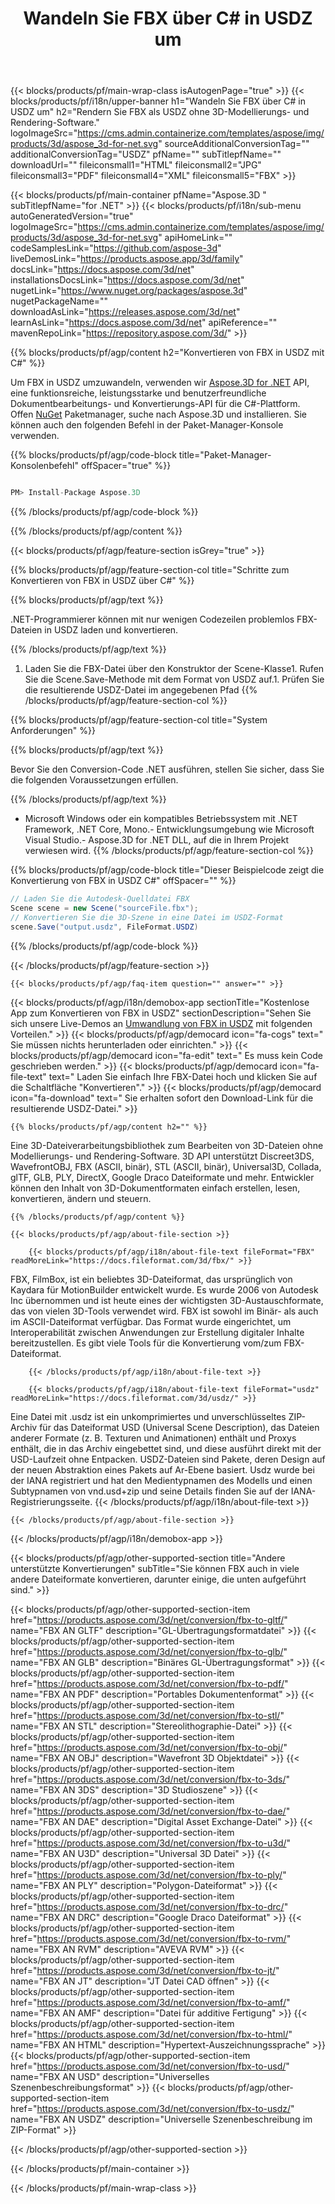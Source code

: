 ﻿---
title: Wandeln Sie FBX über C# in USDZ um 
weight: 530
url: /de/net/conversion/fbx-to-usdz/ 
description: Beispielcode für die Umwandlung von FBX in USDZ C#. Verwenden Sie API Beispielcode für die Batch-Konvertierung von FBX Dateien in USDZ innerhalb von VB.NET, Asp.NET oder einer beliebigen .NET-basierten Anwendung.
---
{{< blocks/products/pf/main-wrap-class isAutogenPage="true" >}}
{{< blocks/products/pf/i18n/upper-banner h1="Wandeln Sie FBX über C# in USDZ um" h2="Rendern Sie FBX als USDZ ohne 3D-Modellierungs- und Rendering-Software." logoImageSrc="https://cms.admin.containerize.com/templates/aspose/img/products/3d/aspose_3d-for-net.svg" sourceAdditionalConversionTag="" additionalConversionTag="USDZ" pfName="" subTitlepfName="" downloadUrl="" fileiconsmall1="HTML" fileiconsmall2="JPG" fileiconsmall3="PDF" fileiconsmall4="XML" fileiconsmall5="FBX" >}}

{{< blocks/products/pf/main-container pfName="Aspose.3D " subTitlepfName="for .NET" >}}
{{< blocks/products/pf/i18n/sub-menu autoGeneratedVersion="true" logoImageSrc="https://cms.admin.containerize.com/templates/aspose/img/products/3d/aspose_3d-for-net.svg" apiHomeLink="" codeSamplesLink="https://github.com/aspose-3d" liveDemosLink="https://products.aspose.app/3d/family" docsLink="https://docs.aspose.com/3d/net" installationsDocsLink="https://docs.aspose.com/3d/net" nugetLink="https://www.nuget.org/packages/aspose.3d" nugetPackageName="" downloadAsLink="https://releases.aspose.com/3d/net" learnAsLink="https://docs.aspose.com/3d/net" apiReference="" mavenRepoLink="https://repository.aspose.com/3d/" >}}

{{% blocks/products/pf/agp/content h2="Konvertieren von FBX in USDZ mit C#" %}}

 Um FBX in USDZ umzuwandeln, verwenden wir
 [Aspose.3D for .NET](https://products.aspose.com/3d/net) 
 API, eine funktionsreiche, leistungsstarke und benutzerfreundliche Dokumentbearbeitungs- und Konvertierungs-API für die C#-Plattform. Offen
 [NuGet](https://www.nuget.org/packages/aspose.3d) 
 Paketmanager, suche nach
 Aspose.3D 
 und installieren. Sie können auch den folgenden Befehl in der Paket-Manager-Konsole verwenden.

{{% blocks/products/pf/agp/code-block title="Paket-Manager-Konsolenbefehl" offSpacer="true" %}}

```cs

PM> Install-Package Aspose.3D


```

{{% /blocks/products/pf/agp/code-block %}}

{{% /blocks/products/pf/agp/content %}}

{{< blocks/products/pf/agp/feature-section isGrey="true" >}}

{{% blocks/products/pf/agp/feature-section-col title="Schritte zum Konvertieren von FBX in USDZ über C#" %}}

{{% blocks/products/pf/agp/text %}}

 .NET-Programmierer können mit nur wenigen Codezeilen problemlos FBX-Dateien in USDZ laden und konvertieren.

{{% /blocks/products/pf/agp/text %}}

1. Laden Sie die FBX-Datei über den Konstruktor der Scene-Klasse1. Rufen Sie die Scene.Save-Methode mit dem Format von USDZ auf.1. Prüfen Sie die resultierende USDZ-Datei im angegebenen Pfad
{{% /blocks/products/pf/agp/feature-section-col %}}

{{% blocks/products/pf/agp/feature-section-col title="System Anforderungen" %}}

{{% blocks/products/pf/agp/text %}}

 Bevor Sie den Conversion-Code .NET ausführen, stellen Sie sicher, dass Sie die folgenden Voraussetzungen erfüllen.

{{% /blocks/products/pf/agp/text %}}

- Microsoft Windows oder ein kompatibles Betriebssystem mit .NET Framework, .NET Core, Mono.- Entwicklungsumgebung wie Microsoft Visual Studio.- Aspose.3D for .NET DLL, auf die in Ihrem Projekt verwiesen wird.
{{% /blocks/products/pf/agp/feature-section-col %}}

{{% blocks/products/pf/agp/code-block title="Dieser Beispielcode zeigt die Konvertierung von FBX in USDZ C#" offSpacer="" %}}

```cs
// Laden Sie die Autodesk-Quelldatei FBX
Scene scene = new Scene("sourceFile.fbx");
// Konvertieren Sie die 3D-Szene in eine Datei im USDZ-Format
scene.Save("output.usdz", FileFormat.USDZ)

```

{{% /blocks/products/pf/agp/code-block %}}

{{< /blocks/products/pf/agp/feature-section >}}

    {{< blocks/products/pf/agp/faq-item question="" answer="" >}}
 

<!-- aboutfile Starts -->

{{< blocks/products/pf/agp/i18n/demobox-app sectionTitle="Kostenlose App zum Konvertieren von FBX in USDZ" sectionDescription="Sehen Sie sich unsere Live-Demos an [Umwandlung von FBX in USDZ](https://products.aspose.app/3d/conversion/fbx-to-usdz) mit folgenden Vorteilen." >}}
        {{< blocks/products/pf/agp/democard icon="fa-cogs" text=" Sie müssen nichts herunterladen oder einrichten." >}}
        {{< blocks/products/pf/agp/democard icon="fa-edit" text=" Es muss kein Code geschrieben werden." >}}
        {{< blocks/products/pf/agp/democard icon="fa-file-text" text=" Laden Sie einfach Ihre FBX-Datei hoch und klicken Sie auf die Schaltfläche \"Konvertieren\"." >}}
        {{< blocks/products/pf/agp/democard icon="fa-download" text=" Sie erhalten sofort den Download-Link für die resultierende USDZ-Datei." >}}

    {{% blocks/products/pf/agp/content h2="" %}}

 Eine 3D-Dateiverarbeitungsbibliothek zum Bearbeiten von 3D-Dateien ohne Modellierungs- und Rendering-Software. 3D API unterstützt Discreet3DS, WavefrontOBJ, FBX (ASCII, binär), STL (ASCII, binär), Universal3D, Collada, glTF, GLB, PLY, DirectX, Google Draco Dateiformate und mehr. Entwickler können den Inhalt von 3D-Dokumentformaten einfach erstellen, lesen, konvertieren, ändern und steuern.



    {{% /blocks/products/pf/agp/content %}}

    {{< blocks/products/pf/agp/about-file-section >}}

        {{< blocks/products/pf/agp/i18n/about-file-text fileFormat="FBX" readMoreLink="https://docs.fileformat.com/3d/fbx/" >}}
FBX, FilmBox, ist ein beliebtes 3D-Dateiformat, das ursprünglich von Kaydara für MotionBuilder entwickelt wurde. Es wurde 2006 von Autodesk Inc übernommen und ist heute eines der wichtigsten 3D-Austauschformate, das von vielen 3D-Tools verwendet wird. FBX ist sowohl im Binär- als auch im ASCII-Dateiformat verfügbar. Das Format wurde eingerichtet, um Interoperabilität zwischen Anwendungen zur Erstellung digitaler Inhalte bereitzustellen. Es gibt viele Tools für die Konvertierung vom/zum FBX-Dateiformat.

        {{< /blocks/products/pf/agp/i18n/about-file-text >}}

        {{< blocks/products/pf/agp/i18n/about-file-text fileFormat="usdz" readMoreLink="https://docs.fileformat.com/3d/usdz/" >}}
Eine Datei mit .usdz ist ein unkomprimiertes und unverschlüsseltes ZIP-Archiv für das Dateiformat USD (Universal Scene Description), das Dateien anderer Formate (z. B. Texturen und Animationen) enthält und Proxys enthält, die in das Archiv eingebettet sind, und diese ausführt direkt mit der USD-Laufzeit ohne Entpacken. USDZ-Dateien sind Pakete, deren Design auf der neuen Abstraktion eines Pakets auf Ar-Ebene basiert. Usdz wurde bei der IANA registriert und hat den Medientypnamen des Modells und einen Subtypnamen von vnd.usd+zip und seine Details finden Sie auf der IANA-Registrierungsseite.
        {{< /blocks/products/pf/agp/i18n/about-file-text >}}

    {{< /blocks/products/pf/agp/about-file-section >}}

{{< /blocks/products/pf/agp/i18n/demobox-app >}}

<!-- aboutfile Ends -->

{{< blocks/products/pf/agp/other-supported-section title="Andere unterstützte Konvertierungen" subTitle="Sie können FBX auch in viele andere Dateiformate konvertieren, darunter einige, die unten aufgeführt sind." >}}

{{< blocks/products/pf/agp/other-supported-section-item href="https://products.aspose.com/3d/net/conversion/fbx-to-gltf/" name="FBX AN GLTF" description="GL-Übertragungsformatdatei" >}}
{{< blocks/products/pf/agp/other-supported-section-item href="https://products.aspose.com/3d/net/conversion/fbx-to-glb/" name="FBX AN GLB" description="Binäres GL-Übertragungsformat" >}}
{{< blocks/products/pf/agp/other-supported-section-item href="https://products.aspose.com/3d/net/conversion/fbx-to-pdf/" name="FBX AN PDF" description="Portables Dokumentenformat" >}}
{{< blocks/products/pf/agp/other-supported-section-item href="https://products.aspose.com/3d/net/conversion/fbx-to-stl/" name="FBX AN STL" description="Stereolithographie-Datei" >}}
{{< blocks/products/pf/agp/other-supported-section-item href="https://products.aspose.com/3d/net/conversion/fbx-to-obj/" name="FBX AN OBJ" description="Wavefront 3D Objektdatei" >}}
{{< blocks/products/pf/agp/other-supported-section-item href="https://products.aspose.com/3d/net/conversion/fbx-to-3ds/" name="FBX AN 3DS" description="3D Studioszene" >}}
{{< blocks/products/pf/agp/other-supported-section-item href="https://products.aspose.com/3d/net/conversion/fbx-to-dae/" name="FBX AN DAE" description="Digital Asset Exchange-Datei" >}}
{{< blocks/products/pf/agp/other-supported-section-item href="https://products.aspose.com/3d/net/conversion/fbx-to-u3d/" name="FBX AN U3D" description="Universal 3D Datei" >}}
{{< blocks/products/pf/agp/other-supported-section-item href="https://products.aspose.com/3d/net/conversion/fbx-to-ply/" name="FBX AN PLY" description="Polygon-Dateiformat" >}}
{{< blocks/products/pf/agp/other-supported-section-item href="https://products.aspose.com/3d/net/conversion/fbx-to-drc/" name="FBX AN DRC" description="Google Draco Dateiformat" >}}
{{< blocks/products/pf/agp/other-supported-section-item href="https://products.aspose.com/3d/net/conversion/fbx-to-rvm/" name="FBX AN RVM" description="AVEVA RVM" >}}
{{< blocks/products/pf/agp/other-supported-section-item href="https://products.aspose.com/3d/net/conversion/fbx-to-jt/" name="FBX AN JT" description="JT Datei CAD öffnen" >}}
{{< blocks/products/pf/agp/other-supported-section-item href="https://products.aspose.com/3d/net/conversion/fbx-to-amf/" name="FBX AN AMF" description="Datei für additive Fertigung" >}}
{{< blocks/products/pf/agp/other-supported-section-item href="https://products.aspose.com/3d/net/conversion/fbx-to-html/" name="FBX AN HTML" description="Hypertext-Auszeichnungssprache" >}}
{{< blocks/products/pf/agp/other-supported-section-item href="https://products.aspose.com/3d/net/conversion/fbx-to-usd/" name="FBX AN USD" description="Universelles Szenenbeschreibungsformat" >}}
{{< blocks/products/pf/agp/other-supported-section-item href="https://products.aspose.com/3d/net/conversion/fbx-to-usdz/" name="FBX AN USDZ" description="Universelle Szenenbeschreibung im ZIP-Format" >}}

{{< /blocks/products/pf/agp/other-supported-section >}}

{{< /blocks/products/pf/main-container >}}
    
{{< /blocks/products/pf/main-wrap-class >}}
